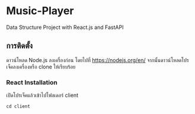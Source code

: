# Music-Player

Data Structure Project with React.js and FastAPI

## การติดตั้ง

ดาวน์โหลด Node.js ลงเครื่องก่อน โดยไปที่ https://nodejs.org/en/
จากนั้นดาวน์โหลดโปรเจ็คลงเครื่องหรือ clone ให้เรียบร้อย

### React Installation

เปิดโปรเจ็คแล้วเข้าไปโฟลเดอร์ client 

```
cd client
```


